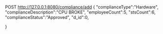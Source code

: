 POST
http://127.0.0.1:8080/compliance/add
{
    "complianceType":"Hardware",
    "complianceDescription":"CPU BROKE",
    "employeeCount":5,
    "stsCount":6,
    "complianceStatus":"Approved",
    "d_id":0,
    
}